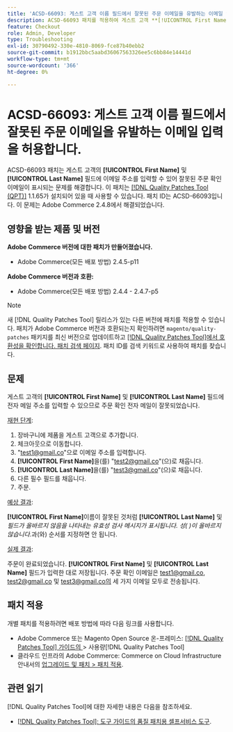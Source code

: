 ```yaml
---
title: 'ACSD-66093: 게스트 고객 이름 필드에서 잘못된 주문 이메일을 유발하는 이메일 입력을 허용합니다.'
description: ACSD-66093 패치를 적용하여 게스트 고객 **[!UICONTROL First Name]** 및 **[!UICONTROL Last Name]** 필드에 이메일 주소를 입력하고 잘못된 주문 확인 이메일을 보낼 수 있는 Adobe Commerce 문제를 해결합니다.
feature: Checkout
role: Admin, Developer
type: Troubleshooting
exl-id: 30790492-330e-4810-8069-fce87b40ebb2
source-git-commit: b1912bbc5aabd36067563326ee5c6bb84e14441d
workflow-type: tm+mt
source-wordcount: '366'
ht-degree: 0%

---
```


# ACSD-66093: 게스트 고객 이름 필드에서 잘못된 주문 이메일을 유발하는 이메일 입력을 허용합니다.

ACSD-66093 패치는 게스트 고객의 **[!UICONTROL First Name]** 및 **[!UICONTROL Last Name]** 필드에 이메일 주소를 입력할 수 있어 잘못된 주문 확인 이메일이 표시되는 문제를 해결합니다. 이 패치는 [[!DNL Quality Patches Tool (QPT)]](/help/tools/quality-patches-tool/quality-patches-tool-to-self-serve-quality-patches.md) 1.1.65가 설치되어 있을 때 사용할 수 있습니다. 패치 ID는 ACSD-66093입니다. 이 문제는 Adobe Commerce 2.4.8에서 해결되었습니다.

## 영향을 받는 제품 및 버전

**Adobe Commerce 버전에 대한 패치가 만들어졌습니다.**

* Adobe Commerce(모든 배포 방법) 2.4.5-p11

**Adobe Commerce 버전과 호환:**

* Adobe Commerce(모든 배포 방법) 2.4.4 - 2.4.7-p5

>[!NOTE]
>
>새 [!DNL Quality Patches Tool] 릴리스가 있는 다른 버전에 패치를 적용할 수 있습니다. 패치가 Adobe Commerce 버전과 호환되는지 확인하려면 `magento/quality-patches` 패키지를 최신 버전으로 업데이트하고 [[!DNL Quality Patches Tool]에서 호환성을 확인합니다. 패치 검색 페이지](https://experienceleague.adobe.com/tools/commerce-quality-patches/index.html?lang=ko). 패치 ID를 검색 키워드로 사용하여 패치를 찾습니다.

## 문제

게스트 고객의 **[!UICONTROL First Name]** 및 **[!UICONTROL Last Name]** 필드에 전자 메일 주소를 입력할 수 있으므로 주문 확인 전자 메일이 잘못되었습니다.

<u>재현 단계</u>:

1. 장바구니에 제품을 게스트 고객으로 추가합니다.
2. 체크아웃으로 이동합니다.
3. &quot;test1@gmail.co&quot;으로 이메일 주소를 입력합니다.
4. **[!UICONTROL First Name]**&#x200B;을(를) &quot;<test2@gmail.co>&quot;(으)로 채웁니다.
5. **[!UICONTROL Last Name]**&#x200B;을(를) &quot;<test3@gmail.co>&quot;(으)로 채웁니다.
6. 다른 필수 필드를 채웁니다.
7. 주문.

<u>예상 결과</u>:

**[!UICONTROL First Name]**&#x200B;이름이 잘못된 것처럼 **[!UICONTROL Last Name]** 및 *필드가 올바르지 않음을 나타내는 유효성 검사 메시지가 표시됩니다. 성( )이 올바르지 않습니다.*&#x200B;과(와) 순서를 지정하면 안 됩니다.

<u>실제 결과</u>:

주문이 완료되었습니다.
**[!UICONTROL First Name]** 및 **[!UICONTROL Last Name]** 필드가 입력한 대로 저장됩니다.
주문 확인 이메일은 test1@gmail.co, test2@gmail.co 및 test3@gmail.co의 세 가지 이메일 모두로 전송됩니다.

## 패치 적용

개별 패치를 적용하려면 배포 방법에 따라 다음 링크를 사용합니다.

* Adobe Commerce 또는 Magento Open Source 온-프레미스: [[!DNL Quality Patches Tool]  가이드의 ](/help/tools/quality-patches-tool/usage.md)> 사용량[!DNL Quality Patches Tool]
* 클라우드 인프라의 Adobe Commerce: Commerce on Cloud Infrastructure 안내서의 [업그레이드 및 패치 > 패치 적용](https://experienceleague.adobe.com/docs/commerce-cloud-service/user-guide/develop/upgrade/apply-patches.html?lang=ko).

## 관련 읽기

[!DNL Quality Patches Tool]에 대한 자세한 내용은 다음을 참조하세요.

* [[!DNL Quality Patches Tool]: 도구 가이드의 품질 패치용 셀프서비스 도구](/help/tools/quality-patches-tool/quality-patches-tool-to-self-serve-quality-patches.md).
